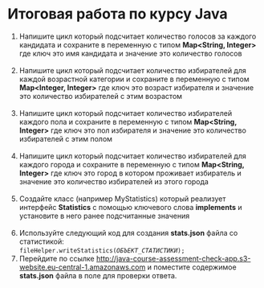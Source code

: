 # Итоговая работа по курсу Java

1. Напишите цикл который подсчитает количество голосов за каждого кандидата и сохраните в переменную с типом <b>Map<String, Integer></b> где ключ это имя кандидата и значение это количество голосов
<br><br>
2. Напишите цикл который подсчитает количество избирателей для каждой возрастной категории и сохраните в переменную с типом <b>Map<Integer, Integer></b> где ключ это возраст избирателя и значение это количество избирателей с этим возрастом
<br><br>
3. Напишите цикл который подсчитает количество избирателей каждого пола и сохраните в переменную с типом <b>Map<String, Integer></b> где ключ это пол избирателя и значение это количество избирателей с этим полом
<br><br>
4. Напишите цикл который подсчитает количество избирателей для каждого города и сохраните в переменную с типом <b>Map<String, Integer></b> где ключ это город в котором проживает избиратель и значение это количество избирателей из этого города
<br><br>
5. Создайте класс (например MyStatistics) который реализует интерфейс <b>Statistics</b> с помощью ключевого слова <b>implements</b> и установите в него ранее подсчитанные значения
<br><br>
6. Используйте следующий код для создания <b>stats.json</b> файла со статистикой:<br>
<code>fileHelper.writeStatistics(<i>ОБЪЕКТ_СТАТИСТИКИ</i>);</code><br>
7. Перейдите по ссылке http://java-course-assessment-check-app.s3-website.eu-central-1.amazonaws.com и поместите содержимое <b>stats.json</b> файла в поле для проверки ответа. 
